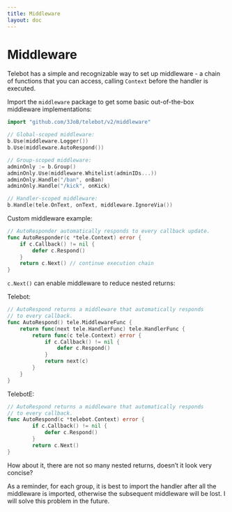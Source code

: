 ```yaml
---
title: Middleware
layout: doc
---
```


# Middleware

Telebot has a simple and recognizable way to set up middleware - a chain of functions that you can access, calling `Context` before the handler is executed.

Import the `middleware` package to get some basic out-of-the-box middleware implementations:

```go
import "github.com/3JoB/telebot/v2/middleware"
```

```go
// Global-scoped middleware:
b.Use(middleware.Logger())
b.Use(middleware.AutoRespond())

// Group-scoped middleware:
adminOnly := b.Group()
adminOnly.Use(middleware.Whitelist(adminIDs...))
adminOnly.Handle("/ban", onBan)
adminOnly.Handle("/kick", onKick)

// Handler-scoped middleware:
b.Handle(tele.OnText, onText, middleware.IgnoreVia())
```

Custom middleware example:
```go
// AutoResponder automatically responds to every callback update.
func AutoResponder(c *tele.Context) error {
	if c.Callback() != nil {
		defer c.Respond()
	}
	return c.Next() // continue execution chain
}
```

`c.Next()` can enable middleware to reduce nested returns:

Telebot:
```go
// AutoRespond returns a middleware that automatically responds
// to every callback.
func AutoRespond() tele.MiddlewareFunc {
	return func(next tele.HandlerFunc) tele.HandlerFunc {
		return func(c tele.Context) error {
			if c.Callback() != nil {
				defer c.Respond()
			}
			return next(c)
		}
	}
}
```

TelebotE:
```go
// AutoRespond returns a middleware that automatically responds
// to every callback.
func AutoRespond(c *telebot.Context) error {
		if c.Callback() != nil {
			defer c.Respond()
		}
		return c.Next()
}
```

How about it, there are not so many nested returns, doesn’t it look very concise?

As a reminder, for each group, it is best to import the handler after all the middleware is imported, otherwise the subsequent middleware will be lost. I will solve this problem in the future.